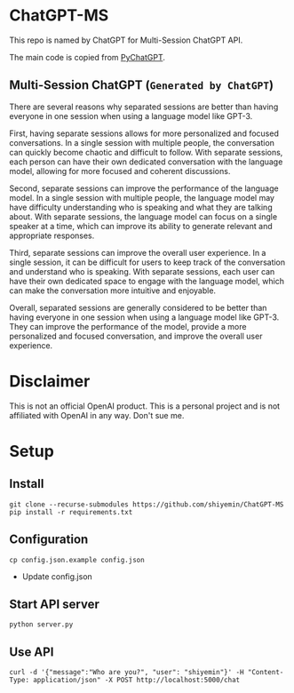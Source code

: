 # ChatGPT-MS
This repo is named by ChatGPT for Multi-Session ChatGPT API.

The main code is copied from [PyChatGPT](https://github.com/rawandahmad698/PyChatGPT).

## Multi-Session ChatGPT (`Generated by ChatGPT`)
There are several reasons why separated sessions are better than having everyone in one session when using a language model like GPT-3. 

First, having separate sessions allows for more personalized and focused conversations. In a single session with multiple people, the conversation can quickly become chaotic and difficult to follow. With separate sessions, each person can have their own dedicated conversation with the language model, allowing for more focused and coherent discussions.

Second, separate sessions can improve the performance of the language model. In a single session with multiple people, the language model may have difficulty understanding who is speaking and what they are talking about. With separate sessions, the language model can focus on a single speaker at a time, which can improve its ability to generate relevant and appropriate responses.

Third, separate sessions can improve the overall user experience. In a single session, it can be difficult for users to keep track of the conversation and understand who is speaking. With separate sessions, each user can have their own dedicated space to engage with the language model, which can make the conversation more intuitive and enjoyable.

Overall, separated sessions are generally considered to be better than having everyone in one session when using a language model like GPT-3. They can improve the performance of the model, provide a more personalized and focused conversation, and improve the overall user experience.

# Disclaimer
This is not an official OpenAI product. This is a personal project and is not affiliated with OpenAI in any way. Don't sue me.

# Setup
## Install
```
git clone --recurse-submodules https://github.com/shiyemin/ChatGPT-MS
pip install -r requirements.txt
```

## Configuration
`cp config.json.example config.json`
* Update config.json

## Start API server
`python server.py`

## Use API
```
curl -d '{"message":"Who are you?", "user": "shiyemin"}' -H "Content-Type: application/json" -X POST http://localhost:5000/chat
```
